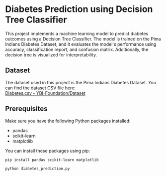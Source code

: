 # Diabetes Prediction using Decision Tree Classifier

This project implements a machine learning model to predict diabetes outcomes using a Decision Tree Classifier. The model is trained on the Pima Indians Diabetes Dataset, and it evaluates the model's performance using accuracy, classification report, and confusion matrix. Additionally, the decision tree is visualized for interpretability.

## Dataset

The dataset used in this project is the Pima Indians Diabetes Dataset. You can find the dataset CSV file here:  
[Diabetes.csv - YBI-Foundation/Dataset](https://github.com/YBI-Foundation/Dataset/blob/main/Diabetes.csv)

## Prerequisites

Make sure you have the following Python packages installed:

- pandas
- scikit-learn
- matplotlib

You can install these packages using pip:

```bash
pip install pandas scikit-learn matplotlib

python diabetes_prediction.py
